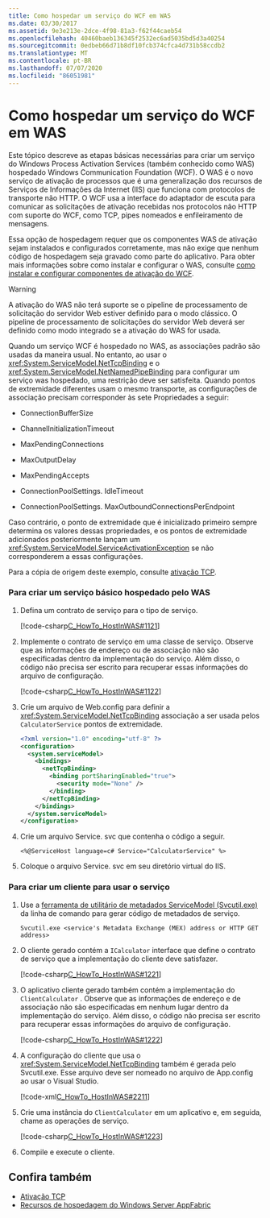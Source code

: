 ```yaml
---
title: Como hospedar um serviço do WCF em WAS
ms.date: 03/30/2017
ms.assetid: 9e3e213e-2dce-4f98-81a3-f62f44caeb54
ms.openlocfilehash: 40460baeb136345f2532ec6ad5035bd5d3a40254
ms.sourcegitcommit: 0edbeb66d71b8df10fcb374cfca4d731b58ccdb2
ms.translationtype: MT
ms.contentlocale: pt-BR
ms.lasthandoff: 07/07/2020
ms.locfileid: "86051981"
---
```

# <a name="how-to-host-a-wcf-service-in-was"></a>Como hospedar um serviço do WCF em WAS
Este tópico descreve as etapas básicas necessárias para criar um serviço do Windows Process Activation Services (também conhecido como WAS) hospedado Windows Communication Foundation (WCF). O WAS é o novo serviço de ativação de processos que é uma generalização dos recursos de Serviços de Informações da Internet (IIS) que funciona com protocolos de transporte não HTTP. O WCF usa a interface do adaptador de escuta para comunicar as solicitações de ativação recebidas nos protocolos não HTTP com suporte do WCF, como TCP, pipes nomeados e enfileiramento de mensagens.  
  
 Essa opção de hospedagem requer que os componentes WAS de ativação sejam instalados e configurados corretamente, mas não exige que nenhum código de hospedagem seja gravado como parte do aplicativo. Para obter mais informações sobre como instalar e configurar o WAS, consulte [como instalar e configurar componentes de ativação do WCF](how-to-install-and-configure-wcf-activation-components.md).  
  
> [!WARNING]
> A ativação do WAS não terá suporte se o pipeline de processamento de solicitação do servidor Web estiver definido para o modo clássico. O pipeline de processamento de solicitações do servidor Web deverá ser definido como modo integrado se a ativação do WAS for usada.  
  
 Quando um serviço WCF é hospedado no WAS, as associações padrão são usadas da maneira usual. No entanto, ao usar o <xref:System.ServiceModel.NetTcpBinding> e o <xref:System.ServiceModel.NetNamedPipeBinding> para configurar um serviço was hospedado, uma restrição deve ser satisfeita. Quando pontos de extremidade diferentes usam o mesmo transporte, as configurações de associação precisam corresponder às sete Propriedades a seguir:  
  
- ConnectionBufferSize  
  
- ChannelInitializationTimeout  
  
- MaxPendingConnections  
  
- MaxOutputDelay  
  
- MaxPendingAccepts  
  
- ConnectionPoolSettings. IdleTimeout  
  
- ConnectionPoolSettings. MaxOutboundConnectionsPerEndpoint  
  
 Caso contrário, o ponto de extremidade que é inicializado primeiro sempre determina os valores dessas propriedades, e os pontos de extremidade adicionados posteriormente lançam um <xref:System.ServiceModel.ServiceActivationException> se não corresponderem a essas configurações.  
  
 Para a cópia de origem deste exemplo, consulte [ativação TCP](../samples/tcp-activation.md).  
  
### <a name="to-create-a-basic-service-hosted-by-was"></a>Para criar um serviço básico hospedado pelo WAS  
  
1. Defina um contrato de serviço para o tipo de serviço.  
  
     [!code-csharp[C_HowTo_HostInWAS#1121](../../../../samples/snippets/csharp/VS_Snippets_CFX/c_howto_hostinwas/cs/service.cs#1121)]  
  
2. Implemente o contrato de serviço em uma classe de serviço. Observe que as informações de endereço ou de associação não são especificadas dentro da implementação do serviço. Além disso, o código não precisa ser escrito para recuperar essas informações do arquivo de configuração.  
  
     [!code-csharp[C_HowTo_HostInWAS#1122](../../../../samples/snippets/csharp/VS_Snippets_CFX/c_howto_hostinwas/cs/service.cs#1122)]  
  
3. Crie um arquivo de Web.config para definir a <xref:System.ServiceModel.NetTcpBinding> associação a ser usada pelos `CalculatorService` pontos de extremidade.  
  
    ```xml  
    <?xml version="1.0" encoding="utf-8" ?>  
    <configuration>  
      <system.serviceModel>  
        <bindings>  
          <netTcpBinding>  
            <binding portSharingEnabled="true">  
              <security mode="None" />  
            </binding>  
          </netTcpBinding>  
        </bindings>  
      </system.serviceModel>  
    </configuration>  
    ```  
  
4. Crie um arquivo Service. svc que contenha o código a seguir.  
  
   ```aspx-csharp
   <%@ServiceHost language=c# Service="CalculatorService" %>
   ```
  
5. Coloque o arquivo Service. svc em seu diretório virtual do IIS.  
  
### <a name="to-create-a-client-to-use-the-service"></a>Para criar um cliente para usar o serviço  
  
1. Use a [ferramenta de utilitário de metadados ServiceModel (Svcutil.exe)](../servicemodel-metadata-utility-tool-svcutil-exe.md) da linha de comando para gerar código de metadados de serviço.  
  
    ```console
    Svcutil.exe <service's Metadata Exchange (MEX) address or HTTP GET address>
    ```  
  
2. O cliente gerado contém a `ICalculator` interface que define o contrato de serviço que a implementação do cliente deve satisfazer.  
  
     [!code-csharp[C_HowTo_HostInWAS#1221](../../../../samples/snippets/csharp/VS_Snippets_CFX/c_howto_hostinwas/cs/client.cs#1221)]  
  
3. O aplicativo cliente gerado também contém a implementação do `ClientCalculator` . Observe que as informações de endereço e de associação não são especificadas em nenhum lugar dentro da implementação do serviço. Além disso, o código não precisa ser escrito para recuperar essas informações do arquivo de configuração.  
  
     [!code-csharp[C_HowTo_HostInWAS#1222](../../../../samples/snippets/csharp/VS_Snippets_CFX/c_howto_hostinwas/cs/client.cs#1222)]  
  
4. A configuração do cliente que usa o <xref:System.ServiceModel.NetTcpBinding> também é gerada pelo Svcutil.exe. Esse arquivo deve ser nomeado no arquivo de App.config ao usar o Visual Studio.  
  
     [!code-xml[C_HowTo_HostInWAS#2211](../../../../samples/snippets/csharp/VS_Snippets_CFX/c_howto_hostinwas/common/app.config#2211)]
  
5. Crie uma instância do `ClientCalculator` em um aplicativo e, em seguida, chame as operações de serviço.  
  
     [!code-csharp[C_HowTo_HostInWAS#1223](../../../../samples/snippets/csharp/VS_Snippets_CFX/c_howto_hostinwas/cs/client.cs#1223)]  
  
6. Compile e execute o cliente.  
  
## <a name="see-also"></a>Confira também

- [Ativação TCP](../samples/tcp-activation.md)
- [Recursos de hospedagem do Windows Server AppFabric](https://docs.microsoft.com/previous-versions/appfabric/ee677189(v=azure.10))
